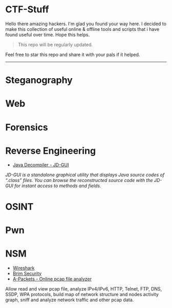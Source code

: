 # CTF-Stuff

Hello there amazing hackers. I'm glad you found your way here. I decided to make this collection of useful online & offline tools and scripts that i have found useful over time. Hope this helps. 


> This repo will be regularly updated.

Feel free to star this repo and share it with your pals if it helped.

----------

# Steganography

# Web

# Forensics

# Reverse Engineering

- [Java Decompiler - JD-GUI](http://java-decompiler.github.io/)


_JD-GUI is a standalone graphical utility that displays Java source codes of “.class” files. You can browse the reconstructed source code with the JD-GUI for instant access to methods and fields._ 

# OSINT

# Pwn

# NSM

- [Wireshark](https://www.wireshark.org/download.html)
- [Brim Security](https://www.brimdata.io/)
- [A-Packets - Online pcap file analyzer](https://apackets.com/)

Allow read and view pcap file, analyze IPv4/IPv6, HTTP, Telnet, FTP, DNS, SSDP, WPA protocols, build map of network structure and nodes activity graph, sniff and analyze network traffic and other pcap data.
